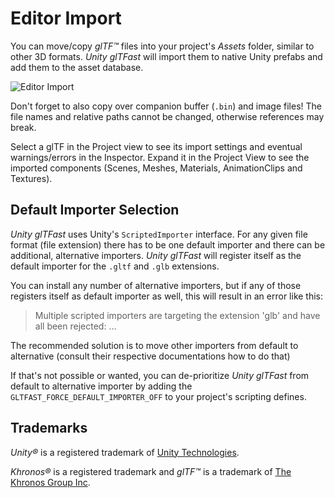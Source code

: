 # Editor Import

You can move/copy *glTF&trade;* files into your project's *Assets* folder, similar to other 3D formats. *Unity glTFast* will import them to native Unity prefabs and add them to the asset database.

![Editor Import][import-gif]

Don't forget to also copy over companion buffer (`.bin`) and image files! The file names and relative paths cannot be changed, otherwise references may break.

Select a glTF in the Project view to see its import settings and eventual warnings/errors in the Inspector. Expand it in the Project View to see the imported components (Scenes, Meshes, Materials, AnimationClips and Textures).

## Default Importer Selection

*Unity glTFast* uses Unity's `ScriptedImporter` interface. For any given file format (file extension) there has to be one default importer and there can be additional, alternative importers. *Unity glTFast* will register itself as the default importer for the `.gltf` and `.glb` extensions.

You can install any number of alternative importers, but if any of those registers itself as default importer as well, this will result in an error like this:

> Multiple scripted importers are targeting the extension 'glb' and have all been rejected: …

The recommended solution is to move other importers from default to alternative (consult their respective documentations how to do that)

If that's not possible or wanted, you can de-prioritize *Unity glTFast* from default to alternative importer by adding the `GLTFAST_FORCE_DEFAULT_IMPORTER_OFF` to your project's scripting defines.

[import-gif]: Images/import.gif  "Video showing glTF files being copied into the Assets folder and imported"

## Trademarks

*Unity&reg;* is a registered trademark of [Unity Technologies][unity].

*Khronos&reg;* is a registered trademark and *glTF&trade;* is a trademark of [The Khronos Group Inc][khronos].

[khronos]: https://www.khronos.org
[unity]: https://unity.com